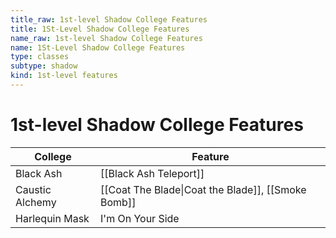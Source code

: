 ```yaml
---
title_raw: 1st-level Shadow College Features
title: 1St-Level Shadow College Features
name_raw: 1st-level Shadow College Features
name: 1St-Level Shadow College Features
type: classes
subtype: shadow
kind: 1st-level features
---
```


# 1st-level Shadow College Features

| College         | Feature                                            |
| --------------- | -------------------------------------------------- |
| Black Ash       | [[Black Ash Teleport]]                             |
| Caustic Alchemy | [[Coat The Blade\|Coat the Blade]], [[Smoke Bomb]] |
| Harlequin Mask  | I'm On Your Side                                   |
